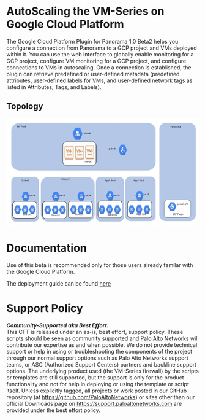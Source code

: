 # AutoScaling the VM-Series on Google Cloud Platform

The Google Cloud Platform Plugin for Panorama 1.0 Beta2  helps you configure a connection from
Panorama to a GCP project and VMs deployed within it. You can use the web interface to
globally enable monitoring for a GCP project, configure VM monitoring for a GCP project, and
configure connections to VMs in autoscaling. Once a connection
is established, the plugin can retrieve predefined or user-defined metadata (predefined
attributes, user-defined labels for VMs, and user-defined network tags as listed in Attributes,
Tags, and Labels).

## Topology
![alt text](/Beta/gcp_autoscaling.PNG?raw=true "Topology for the Auto Scaling VM-Series Firewalls on GCP Beta")

# Documentation
Use of this beta is recommended only for those users already familar with the Google Cloud Platform. 

The deployment guide can be found [here](
https://github.com/PaloAltoNetworks/GCP-AutoScaling/blob/master/Beta/Autoscaling-On-GCP.pdf)


# Support Policy
***Community-Supported aka Best Effort:***      
This CFT is released under an as-is, best effort, support policy. These scripts should be seen as community supported and Palo Alto Networks will contribute our expertise as and when possible. We do not provide technical support or help in using or troubleshooting the components of the project through our normal support options such as Palo Alto Networks support teams, or ASC (Authorized Support Centers) partners and backline support options. The underlying product used (the VM-Series firewall) by the scripts or templates are still supported, but the support is only for the product functionality and not for help in deploying or using the template or script itself. Unless explicitly tagged, all projects or work posted in our GitHub repository (at https://github.com/PaloAltoNetworks) or sites other than our official Downloads page on https://support.paloaltonetworks.com are provided under the best effort policy.